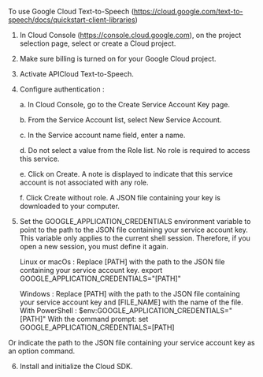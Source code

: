 To use Google Cloud Text-to-Speech (https://cloud.google.com/text-to-speech/docs/quickstart-client-libraries)

1. In Cloud Console (https://console.cloud.google.com), on the project selection page, select or create a Cloud project.

2. Make sure billing is turned on for your Google Cloud project.

3. Activate APICloud Text-to-Speech.

4. Configure authentication :

    a. In Cloud Console, go to the Create Service Account Key page. 

    b. From the Service Account list, select New Service Account.

    c. In the Service account name field, enter a name.

    d. Do not select a value from the Role list. No role is required to access this service.

    e. Click on Create. A note is displayed to indicate that this service account is not associated with any role.

    f. Click Create without role. A JSON file containing your key is downloaded to your computer.

5. Set the GOOGLE_APPLICATION_CREDENTIALS environment variable to point to the path to the JSON file containing your service account key. This variable only applies to the current shell session. Therefore, if you open a new session, you must define it again.

    Linux or macOs :
    Replace [PATH] with the path to the JSON file containing your service account key.
        export GOOGLE_APPLICATION_CREDENTIALS="[PATH]"
    
    Windows :
    Replace [PATH] with the path to the JSON file containing your service account key and [FILE_NAME] with the name of the file.
        With PowerShell :
        $env:GOOGLE_APPLICATION_CREDENTIALS="[PATH]"
        With the command prompt:
        set GOOGLE_APPLICATION_CREDENTIALS=[PATH]

Or indicate the path to the JSON file containing your service account key as an option command.


6. Install and initialize the Cloud SDK.